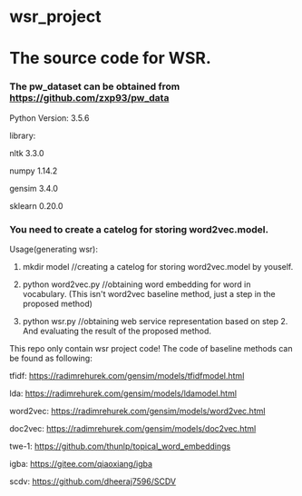# wsr_project

# The source code for WSR.

### The pw_dataset can be obtained from https://github.com/zxp93/pw_data

Python Version: 3.5.6

library: 

nltk 3.3.0

numpy 1.14.2

gensim 3.4.0

sklearn 0.20.0

### You need to create a catelog for storing word2vec.model.

Usage(generating wsr):
1. mkdir model      //creating a catelog for storing word2vec.model by youself.

2. python word2vec.py       //obtaining word embedding for word in vocabulary.   (This isn't word2vec baseline method, just a step in the proposed method)

3. python wsr.py       //obtaining web service representation based on step 2. And evaluating the result of the proposed method.

This repo only contain wsr project code! The code of baseline methods can be found as following:

tfidf: https://radimrehurek.com/gensim/models/tfidfmodel.html

lda: https://radimrehurek.com/gensim/models/ldamodel.html

word2vec: https://radimrehurek.com/gensim/models/word2vec.html

doc2vec: https://radimrehurek.com/gensim/models/doc2vec.html

twe-1: https://github.com/thunlp/topical_word_embeddings

igba: https://gitee.com/qiaoxiang/igba

scdv: https://github.com/dheeraj7596/SCDV

